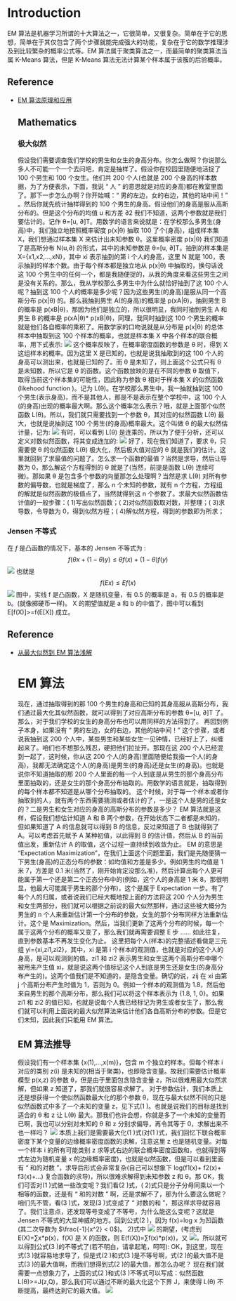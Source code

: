 # Introduction

EM 算法是机器学习所谓的十大算法之一，它很简单，又很复杂。简单在于它的思想，简单在于其仅包含了两个步骤就能完成强大的功能，复杂在于它的数学推理涉及到比较繁杂的概率公式等。EM 算法属于聚类算法之一，而最简单的聚类算法当属 K-Means 算法，但是 K-Means 算法无法计算某个样本属于该簇的后验概率。

## Reference

* [EM 算法原理和应用](http://www.algorithmdog.com/em%E7%AE%97%E6%B3%95%E7%9A%84%E5%8F%A6%E4%B8%80%E7%A7%8D%E5%BC%95%E5%85%A5)
  ## Mathematics
  ### 极大似然
  假设我们需要调查我们学校的男生和女生的身高分布。你怎么做啊？你说那么多人不可能一个一个去问吧，肯定是抽样了。假设你在校园里随便地活捉了 100 个男生和 100 个女生。他们共 200 个人(也就是 200 个身高的样本数据，为了方便表示，下面，我说 “ 人 ” 的意思就是对应的身高)都在教室里面了。那下一步怎么办啊？你开始喊：“ 男的左边，女的右边，其他的站中间！” 。然后你就先统计抽样得到的 100 个男生的身高。假设他们的身高是服从高斯分布的。但是这个分布的均值 u 和方差 ∂2 我们不知道，这两个参数就是我们要估计的。记作 θ=[u, ∂]T。用数学的语言来说就是：在学校那么多男生(身高)中，我们独立地按照概率密度 p(x|θ) 抽取 100 了个(身高)，组成样本集 X，我们想通过样本集 X 来估计出未知参数 θ。这里概率密度 p(x|θ) 我们知道了是高斯分布 N(u,∂) 的形式，其中的未知参数是 θ=[u, ∂]T。抽到的样本集是 X={x1,x2,…,xN}，其中 xi 表示抽到的第 i 个人的身高，这里 N 就是 100，表示抽到的样本个数。由于每个样本都是独立地从 p(x|θ) 中抽取的，换句话说这 100 个男生中的任何一个，都是我随便捉的，从我的角度来看这些男生之间是没有关系的。那么，我从学校那么多男生中为什么就恰好抽到了这 100 个人呢？抽到这 100 个人的概率是多少呢？因为这些男生(的身高)是服从同一个高斯分布 p(x|θ) 的。那么我抽到男生 A(的身高)的概率是 p(xA|θ)，抽到男生 B 的概率是 p(xB|θ)，那因为他们是独立的，所以很明显，我同时抽到男生 A 和男生 B 的概率是 p(xA|θ)\* p(xB|θ)，同理，我同时抽到这 100 个男生的概率就是他们各自概率的乘积了。用数学家的口吻说就是从分布是 p(x|θ) 的总体样本中抽取到这 100 个样本的概率，也就是样本集 X 中各个样本的联合概率，用下式表示: ![](http://img.my.csdn.net/uploads/201301/24/1359003923_8916.jpg) 这个概率反映了，在概率密度函数的参数是 θ 时，得到 X 这组样本的概率。因为这里 X 是已知的，也就是说我抽取到的这 100 个人的身高可以测出来，也就是已知的了。而 θ 是未知了，则上面这个公式只有 θ 是未知数，所以它是 θ 的函数。这个函数放映的是在不同的参数 θ 取值下，取得当前这个样本集的可能性，因此称为参数 θ 相对于样本集 X 的似然函数(likehood function )。记为 L(θ)。在学校那么男生中，我一抽就抽到这 100 个男生(表示身高)，而不是其他人，那是不是表示在整个学校中，这 100 个人(的身高)出现的概率最大啊。那么这个概率怎么表示？哦，就是上面那个似然函数 L(θ)。所以，我们就只需要找到一个参数 θ，其对应的似然函数 L(θ) 最大，也就是说抽到这 100 个男生(的身高)概率最大。这个叫做 θ 的最大似然估计量，记为: ![](http://img.my.csdn.net/uploads/201301/24/1359003973_1560.jpg) 有时，可以看到 L(θ) 是连乘的，所以为了便于分析，还可以定义对数似然函数，将其变成连加的: ![](http://img.my.csdn.net/uploads/201301/24/1359003994_1029.jpg) 好了，现在我们知道了，要求 θ，只需要使 θ 的似然函数 L(θ) 极大化，然后极大值对应的 θ 就是我们的估计。这里就回到了求最值的问题了。怎么求一个函数的最值？当然是求导，然后让导数为 0，那么解这个方程得到的 θ 就是了(当然，前提是函数 L(θ) 连续可微)。那如果 θ 是包含多个参数的向量那怎么处理啊？当然是求 L(θ) 对所有参数的偏导数，也就是梯度了，那么 n 个未知的参数，就有 n 个方程，方程组的解就是似然函数的极值点了，当然就得到这 n 个参数了。求最大似然函数估计值的一般步骤：( 1)写出似然函数；( 2)对似然函数取对数，并整理；( 3)求导数，令导数为 0，得到似然方程；( 4)解似然方程，得到的参数即为所求；

### Jensen 不等式

在 $f$ 是凸函数的情况下，基本的 Jensen 不等式为 :$$f(\theta x + (1-\theta)y) \le \theta f(x) + (1 - \theta)f(y)$$ ![](http://7xlgth.com1.z0.glb.clouddn.com/B771D505-1979-4D5B-827C-FC56BF0F9CB2.png) 也就是 $$f(Ex) \le Ef(x)$$ ![](http://img.my.csdn.net/uploads/201301/24/1359004230_7889.jpg) 图中，实线 f 是凸函数，X 是随机变量，有 0.5 的概率是 a，有 0.5 的概率是 b。(就像掷硬币一样)。 X 的期望值就是 a 和 b 的中值了，图中可以看到 E[f(X)]>=f(E[X]) 成立。

## Reference

* [从最大似然到 EM 算法浅解](http://blog.csdn.net/zouxy09/article/details/8537620)
  # EM 算法
  现在，通过抽取得到的那 100 个男生的身高和已知的其身高服从高斯分布，我们通过最大化其似然函数，就可以得到了对应高斯分布的参数 θ=[u, ∂]T 了。那么，对于我们学校的女生的身高分布也可以用同样的方法得到了。 再回到例子本身，如果没有 “ 男的左边，女的右边，其他的站中间！” 这个步骤，或者说我抽到这 200 个人中，某些男生和某些女生一见钟情，已经好上了，纠缠起来了。咱们也不想那么残忍，硬把他们拉扯开。那现在这 200 个人已经混到一起了，这时候，你从这 200 个人(的身高)里面随便给我指一个人(的身高)，我都无法确定这个人(的身高)是男生(的身高)还是女生(的身高)。也就是说你不知道抽取的那 200 个人里面的每一个人到底是从男生的那个身高分布里面抽取的，还是女生的那个身高分布抽取的。用数学的语言就是，抽取得到的每个样本都不知道是从哪个分布抽取的。 这个时候，对于每一个样本或者你抽取到的人，就有两个东西需要猜测或者估计的了，一是这个人是男的还是女的？二是男生和女生对应的身高的高斯分布的参数是多少？ EM 算法就是这样，假设我们想估计知道 A 和 B 两个参数，在开始状态下二者都是未知的，但如果知道了 A 的信息就可以得到 B 的信息，反过来知道了 B 也就得到了 A。可以考虑首先赋予 A 某种初值，以此得到 B 的估计值，然后从 B 的当前值出发，重新估计 A 的取值，这个过程一直持续到收敛为止。 EM 的意思是 “Expectation Maximization”，在我们上面这个问题里面，我们是先随便猜一下男生(身高)的正态分布的参数：如均值和方差是多少。例如男生的均值是 1 米 7，方差是 0.1 米(当然了，刚开始肯定没那么准)，然后计算出每个人更可能属于第一个还是第二个正态分布中的(例如，这个人的身高是 1 米 8，那很明显，他最大可能属于男生的那个分布)，这个是属于 Expectation 一步。有了每个人的归属，或者说我们已经大概地按上面的方法将这 200 个人分为男生和女生两部分，我们就可以根据之前说的最大似然那样，通过这些被大概分为男生的 n 个人来重新估计第一个分布的参数，女生的那个分布同样方法重新估计。这个是 Maximization。然后，当我们更新了这两个分布的时候，每一个属于这两个分布的概率又变了，那么我们就再需要调整 E 步 …… 如此往复，直到参数基本不再发生变化为止。 这里把每个人(样本)的完整描述看做是三元组 yi={xi,zi1,zi2}，其中，xi 是第 i 个样本的观测值，也就是对应的这个人的身高，是可以观测到的值。zi1 和 zi2 表示男生和女生这两个高斯分布中哪个被用来产生值 xi，就是说这两个值标记这个人到底是男生还是女生(的身高分布产生的)。这两个值我们是不知道的，是隐含变量。确切的说，zij 在 xi 由第 j 个高斯分布产生时值为 1，否则为 0。例如一个样本的观测值为 1.8，然后他来自男生的那个高斯分布，那么我们可以将这个样本表示为 {1.8, 1, 0}。如果 zi1 和 zi2 的值已知，也就是说每个人我已经标记为男生或者女生了，那么我们就可以利用上面说的最大似然算法来估计他们各自高斯分布的参数。但是它们未知，因此我们只能用 EM 算法。
  ## EM 算法推导
  假设我们有一个样本集 {x(1),…,x(m)}，包含 m 个独立的样本。但每个样本 i 对应的类别 z(i) 是未知的(相当于聚类)，也即隐含变量。故我们需要估计概率模型 p(x,z) 的参数 θ，但是由于里面包含隐含变量 z，所以很难用最大似然求解，但如果 z 知道了，那我们就很容易求解了。 对于参数估计，我们本质上还是想获得一个使似然函数最大化的那个参数 θ，现在与最大似然不同的只是似然函数式中多了一个未知的变量 z，见下式(1 )。也就是说我们的目标是找到适合的 θ 和 z 让 L(θ) 最大。那我们也许会想，你就是多了一个未知的变量而已啊，我也可以分别对未知的 θ 和 z 分别求偏导，再令其等于 0，求解出来不也一样吗？ ![](http://img.my.csdn.net/uploads/201301/24/1359004165_6698.jpg) 本质上我们是需要最大化(1 )式(对(1 )式，我们回忆下联合概率密度下某个变量的边缘概率密度函数的求解，注意这里 z 也是随机变量。对每一个样本 i 的所有可能类别 z 求等式右边的联合概率密度函数和，也就得到等式左边为随机变量 x 的边缘概率密度)，也就是似然函数，但是可以看到里面有 “ 和的对数 ”，求导后形式会非常复杂(自己可以想象下 log(f1(x)+ f2(x)+ f3(x)+…) 复合函数的求导)，所以很难求解得到未知参数 z 和 θ。那 OK，我们可否对(1 )式做一些改变呢？我们看(2 )式，( 2)式只是分子分母同乘以一个相等的函数，还是有 “ 和的对数 ” 啊，还是求解不了，那为什么要这么做呢？咱们先不管，看(3 )式，发现(3 )式变成了 “ 对数的和 ”，那这样求导就容易了。我们注意点，还发现等号变成了不等号，为什么能这么变呢？这就是 Jensen 不等式的大显神威的地方。回到公式(2 )，因为 f(x)=log x 为凹函数(其二次导数为 $\frac{-1}{x^2} < 0$)。 2)式中 ![](http://img.my.csdn.net/uploads/201301/24/1359004420_6093.jpg) 的期望，(考虑到 E(X)=∑x*p(x)，f(X) 是 X 的函数，则 E(f(X))=∑f(x)*p(x))，又 ![](http://img.my.csdn.net/uploads/201301/24/1359004435_1667.jpg)，所以就可以得到公式(3 )的不等式了(若不明白，请拿起笔，呵呵): OK，到这里，现在式(3 )就容易地求导了，但是式(2 )和式(3 )是不等号啊，式(2 )的最大值不是式(3 )的最大值啊，而我们想得到式(2 )的最大值，那怎么办呢？ 现在我们就需要一点想象力了，上面的式(2 )和式(3 )不等式可以写成：似然函数 L(θ)>=J(z,Q)，那么我们可以通过不断的最大化这个下界 J，来使得 L(θ) 不断提高，最终达到它的最大值。 ![](http://img.my.csdn.net/uploads/201301/24/1359004484_7944.jpg)
